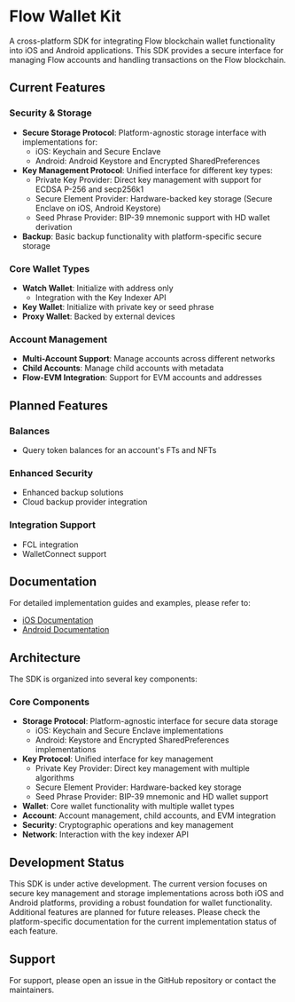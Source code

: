 # Flow Wallet Kit

A cross-platform SDK for integrating Flow blockchain wallet functionality into iOS and Android applications. This SDK provides a secure interface for managing Flow accounts and handling transactions on the Flow blockchain.

## Current Features

### Security & Storage
- **Secure Storage Protocol**: Platform-agnostic storage interface with implementations for:
  - iOS: Keychain and Secure Enclave
  - Android: Android Keystore and Encrypted SharedPreferences
- **Key Management Protocol**: Unified interface for different key types:
  - Private Key Provider: Direct key management with support for ECDSA P-256 and secp256k1
  - Secure Element Provider: Hardware-backed key storage (Secure Enclave on iOS, Android Keystore)
  - Seed Phrase Provider: BIP-39 mnemonic support with HD wallet derivation
- **Backup**: Basic backup functionality with platform-specific secure storage

### Core Wallet Types
- **Watch Wallet**: Initialize with address only
    - Integration with the Key Indexer API
- **Key Wallet**: Initialize with private key or seed phrase
- **Proxy Wallet**: Backed by external devices

### Account Management
- **Multi-Account Support**: Manage accounts across different networks
- **Child Accounts**: Manage child accounts with metadata
- **Flow-EVM Integration**: Support for EVM accounts and addresses

## Planned Features

### Balances
- Query token balances for an account's FTs and NFTs

### Enhanced Security
- Enhanced backup solutions
- Cloud backup provider integration

### Integration Support
- FCL integration
- WalletConnect support

## Documentation

For detailed implementation guides and examples, please refer to:
- [iOS Documentation](iOS/README.md)
- [Android Documentation](Android/README.md)

## Architecture

The SDK is organized into several key components:

### Core Components
- **Storage Protocol**: Platform-agnostic interface for secure data storage
  - iOS: Keychain and Secure Enclave implementations
  - Android: Keystore and Encrypted SharedPreferences implementations
- **Key Protocol**: Unified interface for key management
  - Private Key Provider: Direct key management with multiple algorithms
  - Secure Element Provider: Hardware-backed key storage
  - Seed Phrase Provider: BIP-39 mnemonic and HD wallet support
- **Wallet**: Core wallet functionality with multiple wallet types
- **Account**: Account management, child accounts, and EVM integration
- **Security**: Cryptographic operations and key management
- **Network**: Interaction with the key indexer API

## Development Status

This SDK is under active development. The current version focuses on secure key management and storage implementations across both iOS and Android platforms, providing a robust foundation for wallet functionality. Additional features are planned for future releases. Please check the platform-specific documentation for the current implementation status of each feature.

## Support

For support, please open an issue in the GitHub repository or contact the maintainers. 
